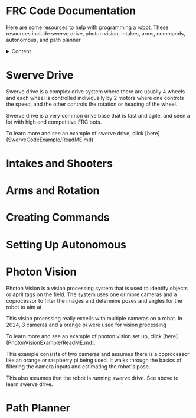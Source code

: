 # FRC Code Documentation

Here are some resources to help with programming a robot. These resources include swerve drive, photon vision, intakes, arms, commands, autonomous, and path planner

<details>
    <summary>Content</summary>
    <ol>
        <li><a href="#swerve">Swerve Drive</a></li>
        <li><a href="#intake">Intakes and Shooters</a></li>
        <li><a href="#arm">Arms and Rotation</a></li>
        <li><a href="#commands">Creating Commands</a></li>
        <li><a href="#auton">Setting Up Autonomous</a></li>
        <li><a href="#photon">Photon Vision</a></li>
        <li><a href="#planner">Path Planner</a></li>
    </ol>
</details>

<div id="swerve"></div>

# Swerve Drive

Swerve drive is a complex drive system where there are usually 4 wheels and each wheel is controlled individually by 2 motors where one controls the speed, and the other controls the rotation or heading of the wheel. 

Swerve drive is a very common drive base that is fast and agile, and seen a lot with high end competitive FRC bots. 

To learn more and see an example of swerve drive, click [here] (SwerveCodeExample/ReadME.md)

<div id="intake"></div>

# Intakes and Shooters

<div id="arm"></div>

# Arms and Rotation

<div id="commands"></div>

# Creating Commands

<div id="auton"></div>

# Setting Up Autonomous

<div id="photon"></div>

# Photon Vision

Photon Vision is a vision processing system that is used to identify objects or april tags on the field. The system uses one or more cameras and a coprocessor to filter the images and determine poses and angles for the robot to aim at

This vision processing really excells with multiple cameras on a robot. In 2024, 3 cameras and a orange pi were used for vision processing

To learn more and see an example of photon vision set up, click [here] (PhotonVisionExample/ReadME.md). 

This example consists of two cameras and assumes there is a coprocessor like an orange or raspberry pi being used. It walks through the basics of filtering the camera inputs and estimating the robot's pose. 

This also assumes that the robot is running swerve drive. See above to learn swerve drive.

<div id="planner"></div>

# Path Planner
